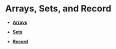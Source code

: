 # Arrays, Sets, and Record<a name="EN-US_TOPIC_0289900409"></a>

-   **[Arrays](arrays.md)**  

-   **[Sets](sets.md)**  

-   **[Record](record.md)**  
